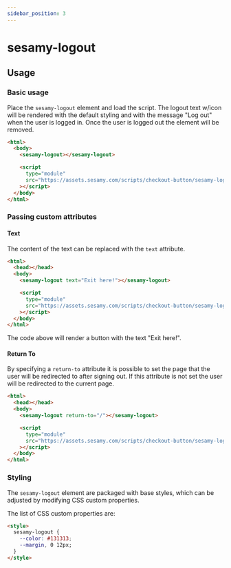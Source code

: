 ```yaml
---
sidebar_position: 3
---
```


# sesamy-logout

## Usage

### Basic usage

Place the `sesamy-logout` element and load the script. The logout text w/icon will be rendered with the default styling and with the message "Log out" when the user is logged in. Once the user is logged out the element will be removed.

```html
<html>
  <body>
    <sesamy-logout></sesamy-logout>

    <script
      type="module"
      src="https://assets.sesamy.com/scripts/checkout-button/sesamy-logout.min.js"
    ></script>
  </body>
</html>
```

### Passing custom attributes

#### Text

The content of the text can be replaced with the `text` attribute.

```html
<html>
  <head></head>
  <body>
    <sesamy-logout text="Exit here!"></sesamy-logout>

    <script
      type="module"
      src="https://assets.sesamy.com/scripts/checkout-button/sesamy-logout.min.js"
    ></script>
  </body>
</html>
```

The code above will render a button with the text "Exit here!".

#### Return To

By specifying a `return-to` attribute it is possible to set the page that the user will be redirected to after signing out. If this attribute is not set the user will be redirected to the current page.

```html
<html>
  <head></head>
  <body>
    <sesamy-logout return-to="/"></sesamy-logout>

    <script
      type="module"
      src="https://assets.sesamy.com/scripts/checkout-button/sesamy-logout.min.js"
    ></script>
  </body>
</html>
```

### Styling

The `sesamy-logout` element are packaged with base styles, which can be adjusted by modifying CSS custom properties.

The list of CSS custom properties are:

```html
<style>
  sesamy-logout {
    --color: #131313;
    --margin, 0 12px;
  }
</style>
```
